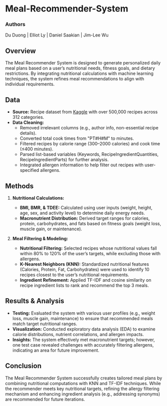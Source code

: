 # Meal-Recommender-System

### Authors
Du Duong | Elliot Ly | Daniel Saakian | Jim-Lee Wu

## Overview
The Meal Recommender System is designed to generate personalized daily meal plans based on a user’s nutritional needs, fitness goals, and dietary restrictions. By integrating nutritional calculations with machine learning techniques, the system refines meal recommendations to align with individual requirements.

## Data
- **Source:** Recipe dataset from [Kaggle](https://www.kaggle.com/code/hsggskbsbsjsjkk/diet-recommendation-system/input) with over 500,000 recipes across 312 categories.
- **Data Cleaning:**  
  - Removed irrelevant columns (e.g., author info, non-essential recipe details).  
  - Converted total cook times from "PT#H#M" to minutes.  
  - Filtered recipes by calorie range (300–2000 calories) and cook time (≤400 minutes).  
  - Parsed list-based variables (Keywords, RecipeIngredientQuantities, RecipeIngredientParts) for further analysis.
  - Integrated allergen information to help filter out recipes with user-specified allergens.

## Methods
1. **Nutritional Calculations:**
   - **BMI, BMR, & TDEE:** Calculated using user inputs (weight, height, age, sex, and activity level) to determine daily energy needs.
   - **Macronutrient Distribution:** Derived target ranges for calories, protein, carbohydrates, and fats based on fitness goals (weight loss, muscle gain, or maintenance).

2. **Meal Filtering & Modeling:**
   - **Nutritional Filtering:** Selected recipes whose nutritional values fall within 80% to 120% of the user’s targets, while excluding those with allergens.
   - **K-Nearest Neighbors (KNN):** Standardized nutritional features (Calories, Protein, Fat, Carbohydrates) were used to identify 10 recipes closest to the user’s nutritional requirements.
   - **Ingredient Refinement:** Applied TF-IDF and cosine similarity on recipe ingredient lists to rank and recommend the top 3 meals.

## Results & Analysis
- **Testing:** Evaluated the system with various user profiles (e.g., weight loss, muscle gain, maintenance) to ensure that recommended meals match target nutritional ranges.
- **Visualization:** Conducted exploratory data analysis (EDA) to examine calorie distributions, nutrient correlations, and allergen impacts.
- **Insights:** The system effectively met macronutrient targets; however, one test case revealed challenges with accurately filtering allergens, indicating an area for future improvement.

## Conclusion
The Meal Recommender System successfully creates tailored meal plans by combining nutritional computations with KNN and TF-IDF techniques. While the recommender meets key nutritional targets, refining the allergy filtering mechanism and enhancing ingredient analysis (e.g., addressing synonyms) are recommended for future iterations.
